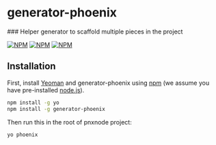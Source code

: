 <h1 align="left">generator-phoenix</h1>
### Helper generator to scaffold multiple pieces in the project
<br>
<p align="left">
<a href="https://www.npmjs.com/package/generator-phoenix"><img src="https://img.shields.io/npm/v/generator-phoenix.svg" alt="NPM"></a>
<a href="https://npmcharts.com/compare/generator-phoenix?minimal=true"><img src="https://img.shields.io/npm/dt/generator-phoenix.svg" alt="NPM"></a>
<a href="https://www.npmjs.com/package/generator-phoenix"><img src="https://img.shields.io/npm/l/generator-phoenix.svg" alt="NPM"></a>
</p>



## Installation

First, install [Yeoman](http://yeoman.io) and generator-phoenix using [npm](https://www.npmjs.com/) (we assume you have pre-installed [node.js](https://nodejs.org/)).

```bash
npm install -g yo
npm install -g generator-phoenix
```

Then run this in the root of pnxnode project:

```bash
yo phoenix
```


